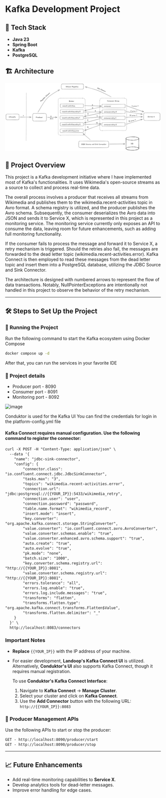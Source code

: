 # Kafka Development Project

## 🚀 Tech Stack
- **Java 23**
- **Spring Boot**
- **Kafka**
- **PostgreSQL**

## 🏗️ Architecture 
![Architecture Diagram](system_architecture.jpg)

## 📌 Project Overview
This project is a Kafka development initiative where I have implemented most of Kafka's functionalities. It uses Wikimedia's open-source streams as a source to collect and process real-time data.

The overall process involves a producer that receives all streams from Wikimedia and publishes them to the wikimedia.recent-activities topic in Avro format. A schema registry is utilized, and the producer publishes the Avro schema. Subsequently, the consumer deserializes the Avro data into JSON and sends it to Service X, which is represented in this project as a monitoring service. The monitoring service currently only exposes an API to consume the data, leaving room for future enhancements, such as adding full monitoring functionality.

If the consumer fails to process the message and forward it to Service X, a retry mechanism is triggered. Should the retries also fail, the messages are forwarded to the dead letter topic (wikimedia.recent-activities.error). Kafka Connect is then employed to read these messages from the dead letter topic and insert them into a PostgreSQL database, utilizing the JDBC Source and Sink Connector.

The architecture is designed with numbered arrows to represent the flow of data transactions. Notably, NullPointerExceptions are intentionally not handled in this project to observe the behavior of the retry mechanism.

---

## 🛠️ Steps to Set Up the Project

### 🚀 Running the Project
Run the following command to start the Kafka ecosystem using Docker Compose
   ```bash
   docker compose up -d
   ```
After that, you can run the services in your favorite IDE

### 🔧 Project details

- Producer port - 8090
- Consumer port - 8091
- Monitoring port - 8092
    
<img width="539" alt="image" src="https://github.com/user-attachments/assets/8f89daf8-50d9-41a9-b90a-3a05f540dec5" />

Conduktor is used for the Kafka UI
You can find the credentials for login in the platform-config.yml file

#### Kafka Connect requires manual configuration. Use the following command to register the connector:
```
curl -X POST -H "Content-Type: application/json" \
  --data '{
    "name": "jdbc-sink-connector",
    "config": {
        "connector.class": "io.confluent.connect.jdbc.JdbcSinkConnector",
        "tasks.max": "3",
        "topics": "wikimedia.recent-activities.error",
        "connection.url": "jdbc:postgresql://{{YOUR_IP}}:5433/wikimedia_retry",
        "connection.user": "user",
        "connection.password": "password",
        "table.name.format": "wikimedia_record",
        "insert.mode": "insert",
        "key.converter": "org.apache.kafka.connect.storage.StringConverter",
        "value.converter": "io.confluent.connect.avro.AvroConverter",
        "value.converter.schemas.enable": "true",
        "value.converter.enhanced.avro.schema.support": "true",
        "auto.create": "true",
        "auto.evolve": "true",
        "pk.mode": "none",
        "batch.size": "1000",
        "key.converter.schema.registry.url": "http://{{YOUR_IP}}:8081",
        "value.converter.schema.registry.url": "http://{{YOUR_IP}}:8081",
        "errors.tolerance": "all",
        "errors.log.enable": "true",
        "errors.log.include.messages": "true",
        "transforms": "flatten",
        "transforms.flatten.type": "org.apache.kafka.connect.transforms.Flatten$Value",
        "transforms.flatten.delimiter": "_"
    }
  }' \
  http://localhost:8083/connectors
```
### Important Notes

- **Replace** `{{YOUR_IP}}` with the IP address of your machine.
- For easier development, **Landoop's Kafka Connect UI** is utilized. Alternatively, **Conduktor's UI** also supports Kafka Connect, though it requires manual registration.
  
  To use **Conduktor's Kafka Connect Interface**:
  1. Navigate to **Kafka Connect** → **Manage Cluster**.
  2. Select your cluster and click on **Kafka Connect**.
  3. Use the **Add Connector** button with the following URL:  
     `http://{{YOUR_IP}}:8083`

### 🔄 Producer Management APIs

Use the following APIs to start or stop the producer:
```
GET - http://localhost:8090/producer/start
GET - http://localhost:8090/producer/stop
```

---
## 📈 Future Enhancements
- Add real-time monitoring capabilities to **Service X**.
- Develop analytics tools for dead-letter messages.
- Improve error handling for edge cases.

